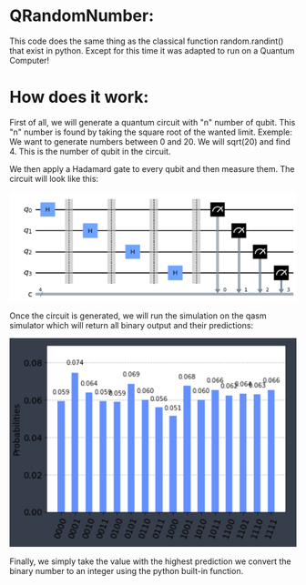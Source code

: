 # QRandomNumber:

This code does the same thing as the classical function random.randint() that exist in python. Except for this time it was adapted to run on a Quantum Computer!

# How does it work:
First of all, we will generate a quantum circuit with "n" number of qubit. This "n" number is found by taking the square root of the wanted limit. 
Exemple: We want to generate numbers between 0 and 20. We will sqrt(20) and find 4. This is the number of qubit in the circuit. 

We then apply a Hadamard gate to every qubit and then measure them. 
The circuit will look like this: 


![Screenshot](circuit.PNG)


Once the circuit is generated, we will run the simulation on the qasm simulator which will return all binary output and their predictions:


![Screenshot](prob.PNG)


Finally, we simply take the value with the highest prediction we convert the binary number to an integer using the python built-in function. 
